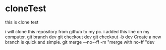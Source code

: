 # cloneTest
this is clone test 

i will clone this repository from github to my pc.
 i  added this line on my computer.
git branch dev
git checkout dev
git checkout -b dev
Create a new branch is quick and  simple.
git merge --no--ff -m "merge with no-ff "dev

